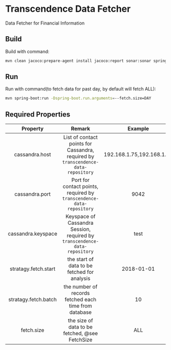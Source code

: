 # Transcendence Data Fetcher

Data Fetcher for Financial Information

## Build
Build with command:
```bash
mvn clean jacoco:prepare-agent install jacoco:report sonar:sonar spring-boot:repackage
```

## Run
Run with command(to fetch data for past day, by default will fetch ALL):
```bash
mvn spring-boot:run -Dspring-boot.run.arguments=--fetch.size=DAY
``` 

## Required Properties

|Property|Remark|Example|
|:------:|:----:|:-----:|
|cassandra.host|List of contact points for Cassandra, required by `transcendence-data-repository`|192.168.1.75,192.168.1.73|
|cassandra.port|Port for contact points, required by `transcendence-data-repository`|9042|
|cassandra.keyspace|Keyspace of Cassandra Session, required by `transcendence-data-repository`|test|
|stratagy.fetch.start|the start of data to be fetched for analysis|2018-01-01|
|stratagy.fetch.batch|the number of records fetched each time from database|10|
|fetch.size|the size of data to be fetched, @see FetchSize|ALL|
